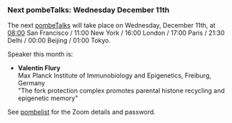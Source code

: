 ### Next pombeTalks: Wednesday December 11th
<!-- newsfeed_thumbnail: PombeTalks32px.png -->

The next [pombeTalks](https://evonuclab.org/pombetalks) will take
place on Wednesday, December 11th, at
[08:00](https://everytimezone.com/s/0d8dfbff)
San Francisco / 11:00 New York / 16:00 London / 17:00 Paris / 21:30
Delhi / 00:00 Beijing / 01:00 Tokyo.

Speaker this month is:

  - **Valentin Flury** \
    Max Planck Institute of Immunobiology and Epigenetics, Freiburg, Germany \
    "The fork protection complex promotes parental histone recycling and epigenetic memory"

See [pombelist](https://lists.cam.ac.uk/sympa/info/ucam-pombelist) for
the Zoom details and password.

